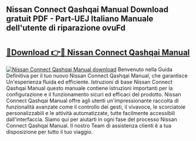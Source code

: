 ## Nissan Connect Qashqai Manual Download gratuit PDF - Part-UEJ Italiano Manuale dell'utente di riparazione ovuFd

# <h2><a href="http://dfet0zx.blite.top/?on=Nissan+Connect+Qashqai+Manual">🔗Download 👉🔴 Nissan Connect Qashqai Manual</a></h2>

[![Nissan Connect Qashqai Manual download](https://i.imgur.com/lujVjoI.png)](http://dfet0zx.blite.top/?on=Nissan+Connect+Qashqai+Manual)
Benvenuto nella Guida Definitiva per il tuo nuovo Nissan Connect Qashqai Manual, che garantisce Un'esperienza fluida ed efficiente. Istruzioni di base Nissan Connect Qashqai Manual questo manuale contiene istruzioni importanti per la configurazione e il funzionamento sicuri ed efficaci del prodotto. Nissan Connect Qashqai Manual offre agli utenti un'impressionante raccolta di funzionalità avanzate come il controllo dei gesti, il vivavoce, le scorciatoie personalizzabili e le attività automatizzate, tutte facilmente accessibili dall'interfaccia. Siamo qui per aiutarti in ogni fase del processo Nissan Connect Qashqai Manual. Il nostro Team di assistenza clienti è a tua disposizione per tutto il tuo viaggio.
